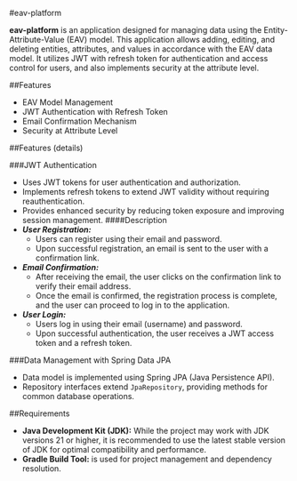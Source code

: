 #eav-platform

**eav-platform** is an application designed for managing data using the Entity-Attribute-Value (EAV) model. This application allows adding, editing, and deleting entities, attributes, and values in accordance with the EAV data model. It utilizes JWT with refresh token for authentication and access control for users, and also implements security at the attribute level.

##Features
- EAV Model Management
- JWT Authentication with Refresh Token
- Email Confirmation Mechanism
- Security at Attribute Level

##Features (details)

###JWT Authentication
- Uses JWT tokens for user authentication and authorization.
- Implements refresh tokens to extend JWT validity without requiring reauthentication.
- Provides enhanced security by reducing token exposure and improving session management.
####Description
- **_User Registration:_**
  - Users can register using their email and password.
  - Upon successful registration, an email is sent to the user with a confirmation link.
- **_Email Confirmation:_**
  - After receiving the email, the user clicks on the confirmation link to verify their email address.
  - Once the email is confirmed, the registration process is complete, and the user can proceed to log in to the application.
- **_User Login:_**
  - Users log in using their email (username) and password.
  - Upon successful authentication, the user receives a JWT access token and a refresh token.

###Data Management with Spring Data JPA
- Data model is implemented using Spring JPA (Java Persistence API).
- Repository interfaces extend `JpaRepository`, providing methods for common database operations.

##Requirements
- **Java Development Kit (JDK):** While the project may work with JDK versions 21 or higher, it is recommended to use the latest stable version of JDK for optimal compatibility and performance.
- **Gradle Build Tool:** is used for project management and dependency resolution.
